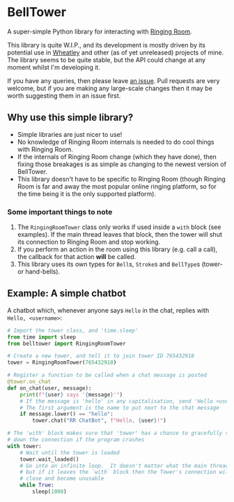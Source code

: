 # BellTower

A super-simple Python library for interacting with [Ringing Room](https://ringingroom.com).

This library is quite W.I.P., and its development is mostly driven by its potential use in
[Wheatley](https://github.com/kneasle/wheatley) and other (as of yet unreleased) projects of mine.
The library seems to be quite stable, but the API could change at any moment whilst I'm developing
it.

If you have any queries, then please leave 
[an issue](https://github.com/kneasle/belltower/issues/new).  Pull requests are very welcome, but if
you are making any large-scale changes then it may be worth suggesting them in an issue first.

## Why use this simple library?

- Simple libraries are just nicer to use!
- No knowledge of Ringing Room internals is needed to do cool things with Ringing Room.
- If the internals of Ringing Room change (which they have done), then fixing those breakages is as
  simple as changing to the newest version of BellTower.
- This library doesn't have to be specific to Ringing Room (though Ringing Room is far and away the
  most popular online ringing platform, so for the time being it is the only supported platform).

### Some important things to note

1. The `RingingRoomTower` class only works if used inside a `with` block (see examples).  If the
   main thread leaves that block, then the tower will shut its connection to Ringing Room and stop
   working.
2. If you perform an action in the room using this library (e.g. call a call), the callback for that
   action **will** be called.
3. This library uses its own types for `Bell`s, `Stroke`s and `BellType`s (tower- or hand-bells).

## Example: A simple chatbot

A chatbot which, whenever anyone says `Hello` in the chat, replies with `Hello, <username>`:
```python
# Import the tower class, and 'time.sleep'
from time import sleep
from belltower import RingingRoomTower

# Create a new tower, and tell it to join tower ID 765432918
tower = RingingRoomTower(765432918)

# Register a function to be called when a chat message is posted
@tower.on_chat
def on_chat(user, message):
    print(f"{user} says '{message}'")
    # If the message is 'hello' in any capitalisation, send 'Hello <user>'.
    # The first argument is the name to put next to the chat message
    if message.lower() == "hello":
        tower.chat("RR ChatBot", f"Hello, {user}!")

# The 'with' block makes sure that 'tower' has a chance to gracefully shut
# down the connection if the program crashes
with tower:
    # Wait until the tower is loaded
    tower.wait_loaded()
    # Go into an infinite loop.  It doesn't matter what the main thread does,
    # but if it leaves the `with` block then the Tower's connection will
    # close and become unusable
    while True:
        sleep(1000)
```
